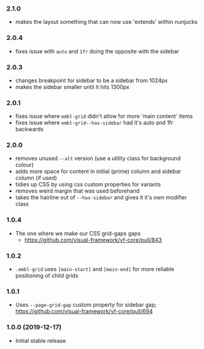 ### 2.1.0

* makes the layout something that can now use 'extends' within nunjucks

### 2.0.4

* fixes issue with `auto` and `1fr` doing the opposite with the sidebar


### 2.0.3

* changes breakpoint for sidebar to be a sidebar from 1024px
* makes the sidebar smaller until it hits 1300px

### 2.0.1

* fixes issue where `embl-grid` didn't allow for more 'main content' items
* fixes issue where `embl-grid--has-sidebar` had it's auto and 1fr backwards

### 2.0.0

* removes unused `--alt` version (use a utility class for background colour)
* adds more space for content in initial (prime) column and sidebar column (if used)
* tidies up CSS by using css custom properties for variants
* removes weird margin that was used beforehand
* takes the hairline out of `--has-sidebar` and gives it it's own modifier class

### 1.0.4

* The one where we make our CSS grid-gaps gaps
  - https://github.com/visual-framework/vf-core/pull/843

### 1.0.2

* `.embl-grid` uses `[main-start]` and `[main-end]` for more reliable positioning of child grids

### 1.0.1

* Uses `--page-grid-gap` custom property for sidebar gap; https://github.com/visual-framework/vf-core/pull/694

### 1.0.0 (2019-12-17)

* Initial stable release
